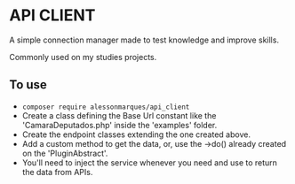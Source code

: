 # API CLIENT

A simple connection manager made to test knowledge and improve skills.

Commonly used on my studies projects.

## To use
- ``` composer require alessonmarques/api_client ```
- Create a class defining the Base Url constant like the 'CamaraDeputados.php' inside the 'examples' folder.
- Create the endpoint classes extending the one created above.
- Add a custom method to get the data, or, use the ->do() already created on the 'PluginAbstract'.
- You'll need to inject the service whenever you need and use to return the data from APIs.
